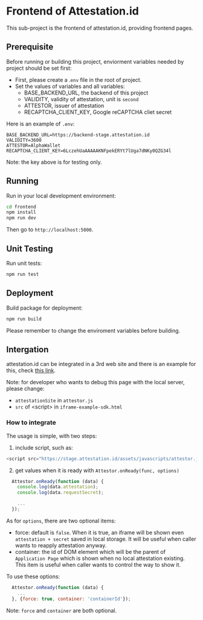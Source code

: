 # Frontend of Attestation.id

This sub-project is the frontend of attestation.id, providing frontend pages.

## Prerequisite

Before running or building this project, enviorment variables needed by project should be set first:

- First, please create a .`env` file in the root of project.
- Set the values of variables and all variables:
  - BASE_BACKEND_URL, the backend of this project
  - VALIDITY, validity of attestation, unit is `second`
  - ATTESTOR, issuer of attestation
  - RECAPTCHA_CLIENT_KEY, Google reCAPTCHA cliet secret

Here is an example of `.env`:

```
BASE_BACKEND_URL=https://backend-stage.attestation.id
VALIDITY=3600
ATTESTOR=AlphaWallet
RECAPTCHA_CLIENT_KEY=6LczehUaAAAAAKNFpekERYt7lUga7dNKy0QZG34l
```

Note: the key above is for testing only.

## Running

Run in your local development environment:

```bash
cd frontend
npm install
npm run dev
```

Then go to `http://localhost:5000`.

## Unit Testing

Run unit tests:

```bash
npm run test
```

## Deployment

Build package for deployment:

```bash
npm run build
```

Please remember to change the enviroment variables before building.

## Intergation

attestation.id can be integrated in a 3rd web site and there is an example for this, check [this link](public/iframe-example-sdk.html).

Note: for developer who wants to debug this page with the local server, please change:

- `attestationSite` in `attestor.js`
- `src` of \<script\> in `iframe-example-sdk.html`

### How to integrate

The usage is simple, with two steps:

1. include script, such as:

```js
<script src="https://stage.attestation.id/assets/javascripts/attestor.js"></script>
```

2. get values when it is ready with `Attestor.onReady(func, options)`

```js
  Attestor.onReady(function (data) {
    console.log(data.attestation);
    console.log(data.requestSecret);

    ...
  });
```

As for `options`, there are two optional items:

- force: default is `false`. When it is true, an iframe will be shown even `attestation + secret` saved in local storage. It will be useful when caller wants to reapply attestation anyway.
- container: the id of DOM element which will be the parent of `Application Page` which is shown when no local attestation existing. This item is useful when caller wants to control the way to show it.

To use these options:

```js
  Attestor.onReady(function (data) {
    ...
  }, {force: true, container: 'containerId'});
```

Note: `force` and `container` are both optional.
